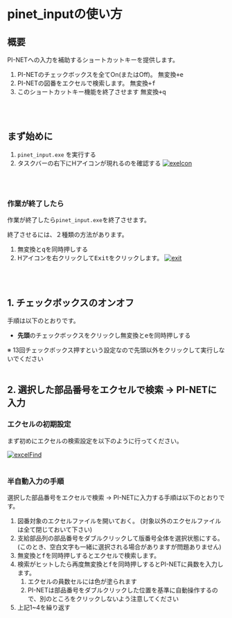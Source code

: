 # pinet_inputの使い方



## 概要

PI-NETへの入力を補助するショートカットキーを提供します。

1. PI-NETのチェックボックスを全てOn(またはOff)。
   <kbd>無変換+e</kbd>
2. PI-NETの図番をエクセルで検索します。
   <kbd>無変換+f</kbd>
3. このショートカットキー機能を終了させます
   <kbd>無変換+q</kbd>
<br>
<br>


## まず始めに

1. `pinet_input.exe` を実行する
2. タスクバーの右下にHアイコンが現れるのを確認する
   [![exeIcon](https://user-images.githubusercontent.com/69337126/91270380-81bc8780-e7b3-11ea-964c-1780bcbddd5b.png)](起動確認)
<br>
<br>


### 作業が終了したら

作業が終了したら`pinet_input.exe`を終了させます。

終了させるには、２種類の方法があります。

1. <kbd>無変換とqを同時押し</kbd>する
2. Hアイコンを右クリックして<kbd>Exit</kbd>をクリックします。
   [![exit](https://user-images.githubusercontent.com/69337126/91270383-82551e00-e7b3-11ea-9224-f05b3a62d865.png)]()
<br>
<br>



## 1. チェックボックスのオンオフ

手順は以下のとおりです。

- **先頭**のチェックボックスをクリックし<kbd>無変換とeを同時押しする</kbd>

※ 13回チェックボックス押すという設定なので先頭以外をクリックして実行しないでください
<br>
<br>



## 2. 選択した部品番号をエクセルで検索 →  PI-NETに入力

### エクセルの初期設定

まず初めにエクセルの検索設定を以下のように行ってください。

[![excelFind](https://user-images.githubusercontent.com/69337126/91272155-42436a80-e7b6-11ea-93f5-5599360a4dfd.png)]()
<br>
<br>



### 半自動入力の手順

選択した部品番号をエクセルで検索 →  PI-NETに入力する手順は以下のとおりです。

1. 図番対象のエクセルファイルを開いておく。
   (対象以外のエクセルファイルは全て閉じておいて下さい)
2. 支給部品列の部品番号をダブルクリックして版番号全体を選択状態にする。
   (このとき、空白文字も一緒に選択される場合がありますが問題ありません)
3. <kbd>無変換とfを同時押し</kbd>するとエクセルで検索します。
4. 検索がヒットしたら再度<kbd>無変換とfを同時押し</kbd>するとPI-NETに員数を入力します。
   1. エクセルの員数セルには色が塗られます
   2. PI-NETは部品番号をダブルクリックした位置を基準に自動操作するので、別のところをクリックしないよう注意してください
5. 上記1~4を繰り返す